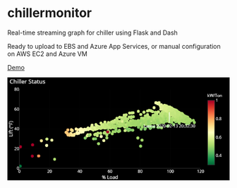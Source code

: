 # chillermonitor

Real-time streaming graph for chiller using Flask and Dash

Ready to upload to EBS and Azure App Services, or manual configuration on AWS EC2 and Azure VM

[Demo](https://chillertest.azurewebsites.net/)

![](newplot.png)
